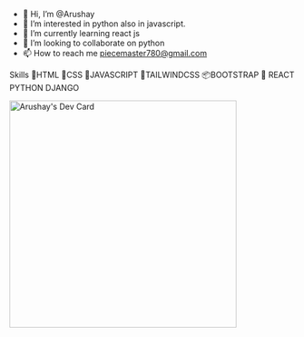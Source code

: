 - 👋 Hi, I’m @Arushay
- 👀 I’m interested in python also in javascript.
- 🌱 I’m currently learning react js
- 💞️ I’m looking to collaborate on python
- 📫 How to reach me piecemaster780@gmail.com



Skills
🦓HTML
💫CSS
🚸JAVASCRIPT
🌊TAILWINDCSS
📦BOOTSTRAP
🥷 REACT
 PYTHON
 DJANGO


<a href="https://app.daily.dev/Arushay"><img src="https://api.daily.dev/devcards/35332cc6965546409a0c44445ee55910.png?r=l30" width="400" alt="Arushay's Dev Card"/></a>

<!---
Arushay/Arushay is a ✨ special ✨ repository because its `README.md` (this file) appears on your GitHub profile.
You can click the Preview link to take a look at your changes.
--->
